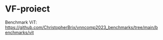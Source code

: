 # VF-proiect

Benchmark ViT: https://github.com/ChristopherBrix/vnncomp2023_benchmarks/tree/main/benchmarks/vit
